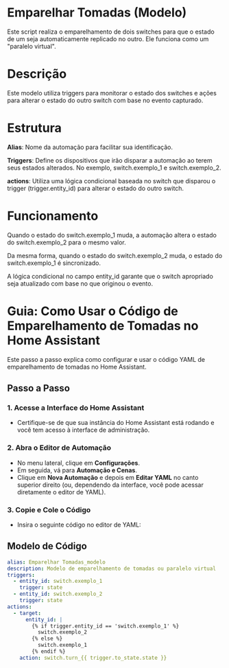 # Emparelhar Tomadas (Modelo)

Este script realiza o emparelhamento de dois switches para que o estado de um seja automaticamente replicado no outro. 
Ele funciona como um "paralelo virtual".

# Descrição
Este modelo utiliza triggers para monitorar o estado dos switches e ações para alterar o estado do outro switch com base no evento capturado.

# Estrutura
**Alias**: Nome da automação para facilitar sua identificação.

**Triggers**: Define os dispositivos que irão disparar a automação ao terem seus estados alterados. No exemplo, switch.exemplo_1 e switch.exemplo_2.

**actions**: Utiliza uma lógica condicional baseada no switch que disparou o trigger (trigger.entity_id) para alterar o estado do outro switch.

# Funcionamento
Quando o estado do switch.exemplo_1 muda, a automação altera o estado do switch.exemplo_2 para o mesmo valor.

Da mesma forma, quando o estado do switch.exemplo_2 muda, o estado do switch.exemplo_1 é sincronizado.

A lógica condicional no campo entity_id garante que o switch apropriado seja atualizado com base no que originou o evento.

# Guia: Como Usar o Código de Emparelhamento de Tomadas no Home Assistant

Este passo a passo explica como configurar e usar o código YAML de emparelhamento de tomadas no Home Assistant.

## Passo a Passo

### 1. Acesse a Interface do Home Assistant
- Certifique-se de que sua instância do Home Assistant está rodando e você tem acesso à interface de administração.

### 2. Abra o Editor de Automação
- No menu lateral, clique em **Configurações**.
- Em seguida, vá para **Automação e Cenas**.
- Clique em **Nova Automação** e depois em **Editar YAML** no canto superior direito (ou, dependendo da interface, você pode acessar diretamente o editor de YAML).

### 3. Copie e Cole o Código
- Insira o seguinte código no editor de YAML:


## Modelo de Código

```yaml
alias: Emparelhar Tomadas_modelo
description: Modelo de emparelhamento de tomadas ou paralelo virtual
triggers:
  - entity_id: switch.exemplo_1
    trigger: state
  - entity_id: switch.exemplo_2
    trigger: state
actions:
  - target:
      entity_id: |
        {% if trigger.entity_id == 'switch.exemplo_1' %}
          switch.exemplo_2
        {% else %}
          switch.exemplo_1
        {% endif %}
    action: switch.turn_{{ trigger.to_state.state }}
```

